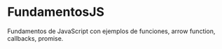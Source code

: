 # FundamentosJS
Fundamentos de JavaScript con ejemplos de funciones, arrow function, callbacks, promise.
